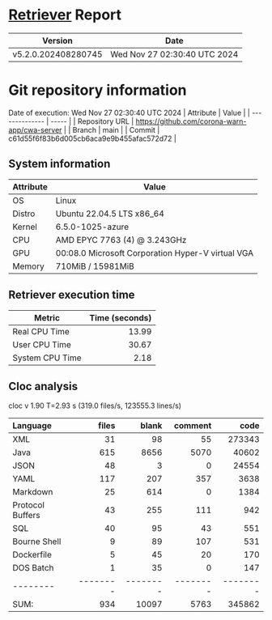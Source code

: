 # [Retriever](https://github.com/PalladioSimulator/Palladio-ReverseEngineering-Retriever) Report
| Version | Date |
| ------- | ---- |
| v5.2.0.202408280745 | Wed Nov 27 02:30:40 UTC 2024 |

# Git repository information
Date of execution: Wed Nov 27 02:30:40 UTC 2024
|    Attribute   | Value |
| -------------- | ----- |
| Repository URL | https://github.com/corona-warn-app/cwa-server |
| Branch         | main |
| Commit         | c61d55f6f83b6d005cb6aca9e9b455afac572d72 |


## System information
| Attribute | Value |
| --------- | ----- |
| OS | Linux  |
| Distro | Ubuntu 22.04.5 LTS x86_64  |
| Kernel | 6.5.0-1025-azure  |
| CPU | AMD EPYC 7763 (4) @ 3.243GHz  |
| GPU | 00:08.0 Microsoft Corporation Hyper-V virtual VGA  |
| Memory | 710MiB / 15981MiB  |

## Retriever execution time
| Metric | Time (seconds) |
| --- | ---: |
| Real CPU Time | 13.99 |
| User CPU Time | 30.67 |
| System CPU Time | 2.18 |
<!--
Explainations:
- __Real CPU Time__: actual time the command has run (can be less than total time spent in user and system mode for multi-threaded processes)
- __User CPU Time__: time the command has spent running in user mode
- __System CPU Time__: time the command has spent running in system or kernel mode
-->

## Cloc analysis
cloc v 1.90  T=2.93 s (319.0 files/s, 123555.3 lines/s)

Language|files|blank|comment|code
:-------|-------:|-------:|-------:|-------:
XML|31|98|55|273343
Java|615|8656|5070|40602
JSON|48|3|0|24554
YAML|117|207|357|3638
Markdown|25|614|0|1384
Protocol Buffers|43|255|111|942
SQL|40|95|43|551
Bourne Shell|9|89|107|531
Dockerfile|5|45|20|170
DOS Batch|1|35|0|147
--------|--------|--------|--------|--------
SUM:|934|10097|5763|345862
